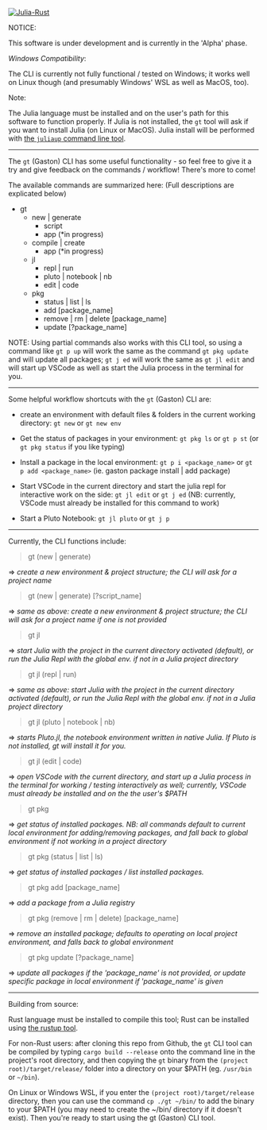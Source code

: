 [![Julia-Rust](https://github.com/diversable/gaston/actions/workflows/julia-rust.yml/badge.svg?branch=main)](https://github.com/diversable/gaston/actions/workflows/julia-rust.yml)

NOTICE:

This software is under development and is currently in the 'Alpha' phase.




_Windows Compatibility_:

The CLI is currently not fully functional / tested on Windows; it works well on Linux though (and presumably Windows' WSL as well as MacOS, too).

Note:

The Julia language must be installed and on the user's path for this software to function properly. If Julia is not installed, the `gt` tool will ask if you want to install Julia (on Linux or MacOS). Julia install will be performed with [the `juliaup` command line tool](https://github.com/JuliaLang/juliaup).

---

The `gt` (Gaston) CLI has some useful functionality - so feel free to give it a try and give feedback on the commands / workflow! There's more to come!

The available commands are summarized here:
(Full descriptions are explicated below)

- gt
  - new | generate
    - script
    - app (*in progress)
    <!-- - package (*yet to be implemented) -->
  - compile | create
    - app (*in progress)
    <!-- - sysimage -->
  - jl
    - repl | run
    - pluto | notebook | nb
    - edit | code
  - pkg
    - status | list | ls
    - add [package_name]
    - remove | rm | delete [package_name]
    - update [?package_name]

NOTE: Using partial commands also works with this CLI tool, so using a command like `gt p up` will work the same as the command `gt pkg update` and will update all packages; `gt j ed` will work the same as `gt jl edit` and will start up VSCode as well as start the Julia process in the terminal for you.

---

Some helpful workflow shortcuts with the `gt` (Gaston) CLI are:

- create an environment with default files & folders in the current working directory: `gt new` or `gt new env`

- Get the status of packages in your environment:
`gt pkg ls` or `gt p st` (or `gt pkg status` if you like typing)

- Install a package in the local environment:
  `gt p i <package_name>` or `gt p add <package_name>`
  (ie. gaston package install | add package)

- Start VSCode in the current directory and start the julia repl for interactive work on the side: `gt jl edit` or `gt j ed` (NB: currently, VSCode must already be installed for this command to work)

- Start a Pluto Notebook:
  `gt jl pluto` or `gt j p`


---

Currently, the CLI functions include:


> gt (new | generate)

=> _create a new environment & project structure; the CLI will ask for a project name_


> gt (new | generate) [?script_name]

=> _same as above: create a new environment & project structure; the CLI will ask for a project name if one is not provided_


> gt jl

=> _start Julia with the project in the current directory activated (default), or run the Julia Repl with the global env. if not in a Julia project directory_


> gt jl (repl | run)

=> _same as above: start Julia with the project in the current directory activated (default), or run the Julia Repl with the global env. if not in a Julia project directory_


> gt jl (pluto | notebook | nb)

=> _starts Pluto.jl, the notebook environment written in native Julia. If Pluto is not installed, gt will install it for you._


> gt jl (edit | code)

=> _open VSCode with the current directory, and start up a Julia process in the terminal for working / testing interactively as well; currently, VSCode must already be installed and on the the user's $PATH_


> gt pkg

=> _get status of installed packages. NB: all commands default to current local environment for adding/removing packages, and fall back to global environment if not working in a project directory_


> gt pkg (status | list | ls)

=> _get status of installed packages / list installed packages._


> gt pkg add [package_name]

=> _add a package from a Julia registry_


> gt pkg (remove | rm | delete) [package_name]

=> _remove an installed package; defaults to operating on local project environment, and falls back to global environment_


> gt pkg update [?package_name]

=> _update all packages if the 'package_name' is not provided, or update specific package in local environment if 'package_name' is given_


---


Building from source:

Rust language must be installed to compile this tool; Rust can be installed using [the rustup tool](https://rustup.rs/).

For non-Rust users: after cloning this repo from Github, the `gt` CLI tool can be compiled by typing `cargo build --release` onto the  command line in the project's root directory, and then copying the `gt` binary from the `(project root)/target/release/` folder into a directory on your $PATH (eg. `/usr/bin` or `~/bin`).

On Linux or Windows WSL, if you enter the `(project root)/target/release` directory, then you can use the command `cp ./gt ~/bin/` to add the binary to your $PATH (you may need to create the ~/bin/ directory if it doesn't exist). Then you're ready to start using the gt (Gaston) CLI tool.
